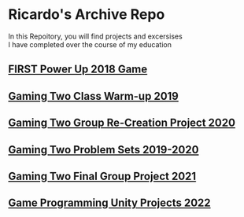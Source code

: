 # Ricardo's Archive Repo
In this Repoitory, you will find projects and excersises  <br>I have completed over the course of my education
## [FIRST Power Up 2018 Game](google.com)
## [Gaming Two Class Warm-up 2019](google.com)
## [Gaming Two Group Re-Creation Project 2020](google.com)
## [Gaming Two Problem Sets 2019-2020](google.com)
## [Gaming Two Final Group Project 2021](google.com)
## [Game Programming Unity Projects 2022](google.com)
